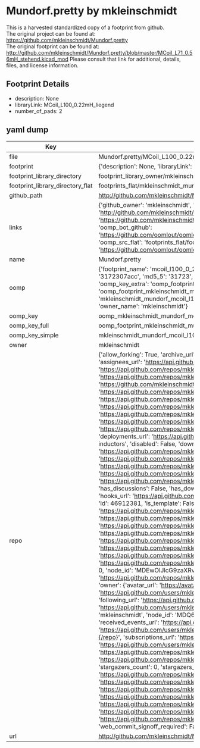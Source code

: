 # Mundorf.pretty by mkleinschmidt  
This is a harvested standardized copy of a footprint from github.  
The original project can be found at:  
https://github.com/mkleinschmidt/Mundorf.pretty  
The original footprint can be found at:
http://github.com/mkleinschmidt/Mundorf.pretty/blob/master/MCoil_L71_0.56mH_stehend.kicad_mod
Please consult that link for additional, details, files, and license information.  
## Footprint Details
* description: None  
* libraryLink: MCoil_L100_0.22mH_liegend  
* number_of_pads: 2  
## yaml dump  
| Key | Value |  
| --- | --- |  
| file | Mundorf.pretty/MCoil_L100_0.22mH_liegend.kicad_mod |  
| footprint | {'description': None, 'libraryLink': 'MCoil_L100_0.22mH_liegend', 'number_of_pads': 2} |  
| footprint_library_directory | footprint_library_owner/mkleinschmidt_Mundorf.pretty |  
| footprint_library_directory_flat | footprints_flat/mkleinschmidt_mundorf_mcoil_l100_0_22mh_liegend/working |  
| github_path | http://github.com/mkleinschmidt/Mundorf.pretty/blob/master/MCoil_L100_0.22mH_liegend.kicad_mod |  
| links | {'github_owner': 'mkleinschmidt', 'github_repo_name': 'Mundorf.pretty', 'github_src': 'http://github.com/mkleinschmidt/Mundorf.pretty/blob/master/MCoil_L71_0.56mH_stehend.kicad_mod', 'github_src_repo': 'https://github.com/mkleinschmidt/Mundorf.pretty', 'oomp_bot': 'footprints/mkleinschmidt_mundorf_mcoil_l100_0_22mh_liegend/working', 'oomp_bot_github': 'https://github.com/oomlout/oomlout_oomp_footprint_bot/tree/main/footprints/mkleinschmidt_mundorf_mcoil_l100_0_22mh_liegend/working', 'oomp_src_flat': 'footprints_flat/footprints_flat/mkleinschmidt_mundorf_mcoil_l100_0_22mh_liegend/working', 'oomp_src_flat_github': 'https://github.com/oomlout/oomlout_oomp_footprint_src/tree/main/footprints_flat/mkleinschmidt_mundorf_mcoil_l100_0_22mh_liegend/working'} |  
| name | Mundorf.pretty |  
| oomp | {'footprint_name': 'mcoil_l100_0_22mh_liegend', 'library_name': 'mundorf', 'md5': '3172307acc6099b6c1725bd3209a7edc', 'md5_10': '3172307acc', 'md5_5': '31723', 'md5_6': '317230', 'oomp_key': 'oomp_mkleinschmidt_mundorf_mcoil_l100_0_22mh_liegend', 'oomp_key_extra': 'oomp_footprint_mkleinschmidt_mundorf_mcoil_l100_0_22mh_liegend', 'oomp_key_full': 'oomp_footprint_mkleinschmidt_mundorf_mcoil_l100_0_22mh_liegend_317230', 'oomp_key_simple': 'mkleinschmidt_mundorf_mcoil_l100_0_22mh_liegend', 'original_filename': 'Mundorf.pretty/MCoil_L100_0.22mH_liegend.kicad_mod', 'owner_name': 'mkleinschmidt'} |  
| oomp_key | oomp_mkleinschmidt_mundorf_mcoil_l100_0_22mh_liegend |  
| oomp_key_full | oomp_footprint_mkleinschmidt_mundorf_mcoil_l100_0_22mh_liegend |  
| oomp_key_simple | mkleinschmidt_mundorf_mcoil_l100_0_22mh_liegend |  
| owner | mkleinschmidt |  
| repo | {'allow_forking': True, 'archive_url': 'https://api.github.com/repos/mkleinschmidt/Mundorf.pretty/{archive_format}{/ref}', 'archived': False, 'assignees_url': 'https://api.github.com/repos/mkleinschmidt/Mundorf.pretty/assignees{/user}', 'blobs_url': 'https://api.github.com/repos/mkleinschmidt/Mundorf.pretty/git/blobs{/sha}', 'branches_url': 'https://api.github.com/repos/mkleinschmidt/Mundorf.pretty/branches{/branch}', 'clone_url': 'https://github.com/mkleinschmidt/Mundorf.pretty.git', 'collaborators_url': 'https://api.github.com/repos/mkleinschmidt/Mundorf.pretty/collaborators{/collaborator}', 'comments_url': 'https://api.github.com/repos/mkleinschmidt/Mundorf.pretty/comments{/number}', 'commits_url': 'https://api.github.com/repos/mkleinschmidt/Mundorf.pretty/commits{/sha}', 'compare_url': 'https://api.github.com/repos/mkleinschmidt/Mundorf.pretty/compare/{base}...{head}', 'contents_url': 'https://api.github.com/repos/mkleinschmidt/Mundorf.pretty/contents/{+path}', 'contributors_url': 'https://api.github.com/repos/mkleinschmidt/Mundorf.pretty/contributors', 'created_at': '2015-11-26T08:01:25Z', 'default_branch': 'master', 'deployments_url': 'https://api.github.com/repos/mkleinschmidt/Mundorf.pretty/deployments', 'description': 'KiCAD footprints for Mundorf inductors', 'disabled': False, 'downloads_url': 'https://api.github.com/repos/mkleinschmidt/Mundorf.pretty/downloads', 'events_url': 'https://api.github.com/repos/mkleinschmidt/Mundorf.pretty/events', 'fork': False, 'forks': 0, 'forks_count': 0, 'forks_url': 'https://api.github.com/repos/mkleinschmidt/Mundorf.pretty/forks', 'full_name': 'mkleinschmidt/Mundorf.pretty', 'git_commits_url': 'https://api.github.com/repos/mkleinschmidt/Mundorf.pretty/git/commits{/sha}', 'git_refs_url': 'https://api.github.com/repos/mkleinschmidt/Mundorf.pretty/git/refs{/sha}', 'git_tags_url': 'https://api.github.com/repos/mkleinschmidt/Mundorf.pretty/git/tags{/sha}', 'git_url': 'git://github.com/mkleinschmidt/Mundorf.pretty.git', 'has_discussions': False, 'has_downloads': True, 'has_issues': True, 'has_pages': False, 'has_projects': True, 'has_wiki': True, 'homepage': None, 'hooks_url': 'https://api.github.com/repos/mkleinschmidt/Mundorf.pretty/hooks', 'html_url': 'https://github.com/mkleinschmidt/Mundorf.pretty', 'id': 46912381, 'is_template': False, 'issue_comment_url': 'https://api.github.com/repos/mkleinschmidt/Mundorf.pretty/issues/comments{/number}', 'issue_events_url': 'https://api.github.com/repos/mkleinschmidt/Mundorf.pretty/issues/events{/number}', 'issues_url': 'https://api.github.com/repos/mkleinschmidt/Mundorf.pretty/issues{/number}', 'keys_url': 'https://api.github.com/repos/mkleinschmidt/Mundorf.pretty/keys{/key_id}', 'labels_url': 'https://api.github.com/repos/mkleinschmidt/Mundorf.pretty/labels{/name}', 'language': None, 'languages_url': 'https://api.github.com/repos/mkleinschmidt/Mundorf.pretty/languages', 'license': None, 'merges_url': 'https://api.github.com/repos/mkleinschmidt/Mundorf.pretty/merges', 'milestones_url': 'https://api.github.com/repos/mkleinschmidt/Mundorf.pretty/milestones{/number}', 'mirror_url': None, 'name': 'Mundorf.pretty', 'network_count': 0, 'node_id': 'MDEwOlJlcG9zaXRvcnk0NjkxMjM4MQ==', 'notifications_url': 'https://api.github.com/repos/mkleinschmidt/Mundorf.pretty/notifications{?since,all,participating}', 'open_issues': 0, 'open_issues_count': 0, 'owner': {'avatar_url': 'https://avatars.githubusercontent.com/u/1336384?v=4', 'events_url': 'https://api.github.com/users/mkleinschmidt/events{/privacy}', 'followers_url': 'https://api.github.com/users/mkleinschmidt/followers', 'following_url': 'https://api.github.com/users/mkleinschmidt/following{/other_user}', 'gists_url': 'https://api.github.com/users/mkleinschmidt/gists{/gist_id}', 'gravatar_id': '', 'html_url': 'https://github.com/mkleinschmidt', 'id': 1336384, 'login': 'mkleinschmidt', 'node_id': 'MDQ6VXNlcjEzMzYzODQ=', 'organizations_url': 'https://api.github.com/users/mkleinschmidt/orgs', 'received_events_url': 'https://api.github.com/users/mkleinschmidt/received_events', 'repos_url': 'https://api.github.com/users/mkleinschmidt/repos', 'site_admin': False, 'starred_url': 'https://api.github.com/users/mkleinschmidt/starred{/owner}{/repo}', 'subscriptions_url': 'https://api.github.com/users/mkleinschmidt/subscriptions', 'type': 'User', 'url': 'https://api.github.com/users/mkleinschmidt'}, 'private': False, 'pulls_url': 'https://api.github.com/repos/mkleinschmidt/Mundorf.pretty/pulls{/number}', 'pushed_at': '2015-11-26T08:04:43Z', 'releases_url': 'https://api.github.com/repos/mkleinschmidt/Mundorf.pretty/releases{/id}', 'size': 1, 'ssh_url': 'git@github.com:mkleinschmidt/Mundorf.pretty.git', 'stargazers_count': 0, 'stargazers_url': 'https://api.github.com/repos/mkleinschmidt/Mundorf.pretty/stargazers', 'statuses_url': 'https://api.github.com/repos/mkleinschmidt/Mundorf.pretty/statuses/{sha}', 'subscribers_count': 2, 'subscribers_url': 'https://api.github.com/repos/mkleinschmidt/Mundorf.pretty/subscribers', 'subscription_url': 'https://api.github.com/repos/mkleinschmidt/Mundorf.pretty/subscription', 'svn_url': 'https://github.com/mkleinschmidt/Mundorf.pretty', 'tags_url': 'https://api.github.com/repos/mkleinschmidt/Mundorf.pretty/tags', 'teams_url': 'https://api.github.com/repos/mkleinschmidt/Mundorf.pretty/teams', 'temp_clone_token': None, 'topics': [], 'trees_url': 'https://api.github.com/repos/mkleinschmidt/Mundorf.pretty/git/trees{/sha}', 'updated_at': '2015-11-26T08:01:25Z', 'url': 'https://api.github.com/repos/mkleinschmidt/Mundorf.pretty', 'visibility': 'public', 'watchers': 0, 'watchers_count': 0, 'web_commit_signoff_required': False} |  
| url | http://github.com/mkleinschmidt/Mundorf.pretty |  

